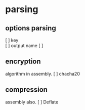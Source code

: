 # parsing
## options parsing
  [ ] key  
  [ ] output name
  [ ] 
## encryption
  algorithm in assembly.
  [ ] chacha20

## compression
  assembly also.
  [ ] Deflate

